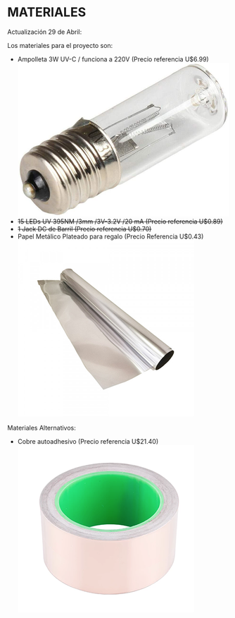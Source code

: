 # MATERIALES

Actualización 29 de Abril:



Los materiales para el proyecto son:
* Ampolleta 3W UV-C / funciona a 220V (Precio referencia U$6.99)
![Ampolleta UV-C](materiales/uvc.jpg)
* ~~15 LEDs UV 395NM /3mm /3V-3.2V /20 mA (Precio referencia U$0.89)~~
* ~~1 Jack DC de Barril (Precio referencia U$0.70)~~
* Papel Metálico Plateado para regalo (Precio Referencia U$0.43)
![Papel Metálico Plateado](materiales/foil_paper.jpg)

Materiales Alternativos:

* Cobre autoadhesivo (Precio referencia U$21.40)
![Cobre autoadhesivo](materiales/copper.png)
